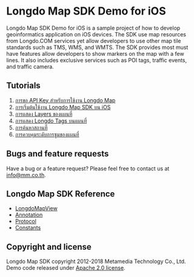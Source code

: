 # Longdo Map SDK Demo for iOS

Longdo Map SDK Demo for iOS is a sample project of how to develop geoinformatics application on iOS devices. The SDK use map resources from Longdo.COM services yet allow developers to use other map tile standards such as TMS, WMS, and WMTS. The SDK provides most must have features allow developers to show markers on the map with a few lines. It also includes exclusive services such as POI tags, traffic events, and traffic camera.

## Tutorials

1. [การขอ API Key สำหรับการใช้งาน Longdo Map](https://github.com/MetamediaTechnology/longdo-map-demo-ios/wiki/การขอ-API-Key-สำหรับการใช้งาน-Longdo-Map)
2. [การเริ่มต้นใช้งาน Longdo Map SDK บน iOS](https://github.com/MetamediaTechnology/longdo-map-demo-ios/wiki/การเริ่มต้นใช้งาน-Longdo-Map-SDK-3.x-บน-iOS)
3. [การแสดง Layers ของแผนที่](https://github.com/MetamediaTechnology/longdo-map-demo-ios/wiki/%5B3.x%5D-การแสดง-Layers-ของแผนที่)
4. [การแสดง Longdo Tags บนแผนที่](https://github.com/MetamediaTechnology/longdo-map-demo-ios/wiki/%5B3.x%5D-การแสดง-Longdo-Tags-บนแผนที่)
5. [การค้นหาสถานที่](https://github.com/MetamediaTechnology/longdo-map-demo-ios/wiki/%5B3.x%5D-การค้นหาสถานที่)
6. [การควบคุมระดับการซูมของแผนที่](https://github.com/MetamediaTechnology/longdo-map-demo-ios/wiki/%5B3.x%5D-การควบคุมระดับการซูมของแผนที่)

## Bugs and feature requests

Have a bug or a feature request? Please feel free to contact us at [info@mm.co.th](info@mm.co.th).

## Longdo Map SDK Reference

- [LongdoMapView](https://github.com/MetamediaTechnology/longdo-map-demo-ios/wiki/%5B3.x%5D-LongdoMapView)
- [Annotation](https://github.com/MetamediaTechnology/longdo-map-demo-ios/wiki/%5B3.x%5D-Annotation)
- [Protocol](https://github.com/MetamediaTechnology/longdo-map-demo-ios/wiki/%5B3.x%5D-LongdoSearchDelegate)
- [Constants](https://github.com/MetamediaTechnology/longdo-map-demo-ios/wiki/%5B3.x%5D-Constants)

## Copyright and license

Longdo Map SDK copyright 2012-2018 Metamedia Technology Co., Ltd. Demo code released under [Apache 2.0 license](https://github.com/MetamediaTechnology/longdo-map-demo-ios/blob/master/LICENSE).
